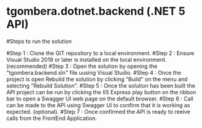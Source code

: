 # tgombera.dotnet.backend (.NET 5 API)

#Steps to run the solution

#Step 1 : Clone the GIT repository to a local environment.
#Step 2 : Ensure Visual Studio 2019 or later is installed on the local environment. (recommended)
#Step 3 : Open the solution by opening the "tgombera.backend.sln" file uusing Visual Studio.
#Step 4 : Once the project is open Rebuild the solution by clicking "Build" on the menu and selecting "Rebuild Solution".
#Step 5 : Once the solution has been built the API project can be run by clicking the IIS Express play button on the ribbon bar to open a Swagger UI web page on the default browser.
#Step 6 : Call can be made to the API using Swagger UI to confirm that it is working as expected. (optional).
#Step 7 : Once confirmed the API is ready to reeive calls from the FrontEnd Application.
